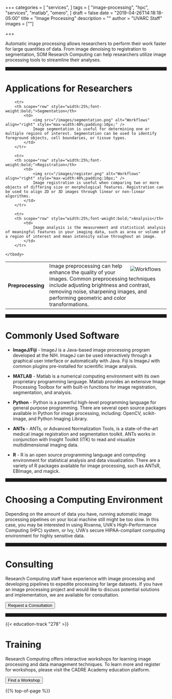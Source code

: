 +++
categories = [
  "services",
]
tags = [
  "image-processing",
  "hpc",
  "services",
  "matlab",
  "omero",
]
draft = false
date = "2019-04-26T14:18:18-05:00"
title = "Image Processing"
description = ""
author = "UVARC Staff"
images = [""]

+++

<p class=lead>Automatic image processing allows researchers to perform their work faster for large quantities of data. From image denoising to registration to segmentation, SOM Research Computing can help researchers utilize image processing tools to streamline their analyses.</p>

<hr size=1 style="padding-bottom:10px;" />

# Applications for Researchers

<table class="table table-striped">
	<tbody>
		<tr>
		<th scope="row" style="width:25%;font-weight:bold;">Preprocessing</th>
			<td>
				<img src="/images/preprocessing.png" alt="Workflows" align="right" style="max-width:40%;padding:10px;" />
				Image preprocessing can help enhance the quality of your images. Common preprocessing techniques include adjusting brightness and contrast, removing noise, sharpening images, and performing geometric and color transformations.
			</td>
		</tr>
		
		<tr>
		<th scope="row" style="width:25%;font-weight:bold;">Segmentation</th>
			<td>
				<img src="/images/segmentation.png" alt="Workflows" align="right" style="max-width:40%;padding:10px;" />
				Image segmentation is useful for determining one or multiple regions of interest. Segmentation can be used to identify foreground objects, cell boundaries, or tissue types. 
			</td>
		</tr>
		
		<tr>
		<th scope="row" style="width:25%;font-weight:bold;">Registration</th>
			<td>
				<img src="/images/register.png" alt="Workflows" align="right" style="max-width:40%;padding:10px;" />
				Image registration is useful when comparing two or more objects of differing size or morphological features. Registration can be used to align 2D or 3D images through linear or non-linear algorithms.
			</td>
		</tr>
		
		<tr>
		<th scope="row" style="width:25%;font-weight:bold;">Analysis</th>
			<td>
				Image analysis is the measurement and statistical analysis of meaningful features in your imaging data, such as area or volume of a region of interest and mean intensity value throughout an image.
			</td>
		</tr>
		
	</tbody>
</table>

<hr size=1 style="padding-bottom:10px;" />

# Commonly Used Software

* **ImageJ/Fiji** - ImageJ is a Java-based image processing program developed at the NIH. ImageJ can be used interactively through a graphical user interface or automatically with Java. Fiji is ImageJ with common plugins pre-installed for scientific image analysis.

* **MATLAB** - Matlab is a numerical computing environment with its own proprietary programming language. Matlab provides an extensive Image Processing Toolbox for with built-in functions for image registration, segmentation, and analysis.

* **Python** - Python is a powerful high-level programming language for general purpose programming. There are several open source packages available in Python for image processing, including: OpenCV, scikit-image, and Python Imaging Library.

* **ANTs** - ANTs, or Advanced Normalization Tools, is a state-of-the-art medical image registration and segmentation toolkit. ANTs works in conjunction with Insight Toolkit (ITK) to read and visualize multidimensional imaging data.

* **R** - R is an open source programming language and computing environment for statistical analysis and data visualization. There are a variety of R packages available for image processing, such as ANTsR, EBImage, and magick.

<hr size=1 style="padding-bottom:10px;" />

# Choosing a Computing Environment

Depending on the amount of data you have, running automatic image processing pipelines on your local machine still might be too slow. In this case, you may be interested in using Rivanna, UVA's High-Performance Computing (HPC) system, or Ivy, UVA's secure HIPAA-compliant computing environment for highly sensitive data.

<hr size=1 style="padding-bottom:10px;" />

# Consulting

Research Computing staff have experience with image processing and developing pipelines to expedite processing for large datasets. If you have an image processing project and would like to discuss potential solutions and implementation, we are available for consultation. 

[<button class="btn btn-primary">Request a Consultation</button>](/service/consult/)

<hr size=1 style="padding-bottom:10px;" />

{{< education-track "278" >}}

# Training

Research Computing offers interactive workshops for learning image processing and data management techniques. To learn more and register for workshops, please visit the CADRE Academy education platform.

[<button class="btn btn-primary">Find a Workshop</button>](/education/workshops/)

{{% top-of-page %}}
